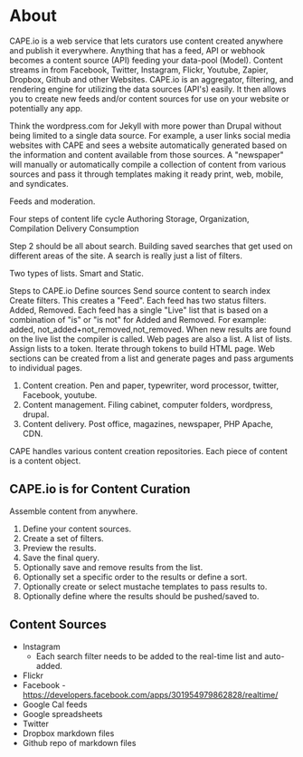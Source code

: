 # About

CAPE.io is a web service that lets curators use content created anywhere and publish it everywhere. Anything that has a feed, API or webhook becomes a content source (API) feeding your data-pool (Model). Content streams in from Facebook, Twitter, Instagram, Flickr, Youtube, Zapier, Dropbox, Github and other Websites. CAPE.io is an aggregator, filtering, and rendering engine for utilizing the data sources (API's) easily. It then allows you to create new feeds and/or content sources for use on your website or potentially any app.

Think the wordpress.com for Jekyll with more power than Drupal without being limited to a single data source. For example, a user links social media websites with CAPE and sees a website automatically generated based on the information and content available from those sources. A "newspaper" will manually or automatically compile a collection of content from various sources and pass it through templates making it ready print, web, mobile, and syndicates.

Feeds and moderation. 

Four steps of content life cycle
Authoring
Storage, Organization, Compilation
Delivery
Consumption

Step 2 should be all about search. Building saved searches that get used on different areas of the site. A search is really just a list of filters.

Two types of lists. Smart and Static.

Steps to CAPE.io
Define sources
Send source content to search index
Create filters. This creates a "Feed".
Each feed has two status filters. Added, Removed.
Each feed has a single "Live" list that is based on a combination of "is" or "is not" for Added and Removed. For example: added, not_added+not_removed,not_removed.
When new results are found on the live list the compiler is called.
Web pages are also a list. A list of lists. Assign lists to a token.
Iterate through tokens to build HTML page.
Web sections can be created from a list and generate pages and pass arguments to individual pages.

1. Content creation. Pen and paper, typewriter, word processor, twitter, Facebook, youtube.
2. Content management. Filing cabinet, computer folders, wordpress, drupal.
3. Content delivery. Post office, magazines, newspaper, PHP Apache, CDN.

CAPE handles various content creation repositories. Each piece of content is a content object.

## CAPE.io is for Content Curation
Assemble content from anywhere.

1. Define your content sources.
2. Create a set of filters.
3. Preview the results.
4. Save the final query.
5. Optionally save and remove results from the list.
6. Optionally set a specific order to the results or define a sort.
7. Optionally create or select mustache templates to pass results to.
8. Optionally define where the results should be pushed/saved to.

## Content Sources
* Instagram
  * Each search filter needs to be added to the real-time list and auto-added.
* Flickr
* Facebook - https://developers.facebook.com/apps/301954979862828/realtime/
* Google Cal feeds
* Google spreadsheets
* Twitter
* Dropbox markdown files
* Github repo of markdown files